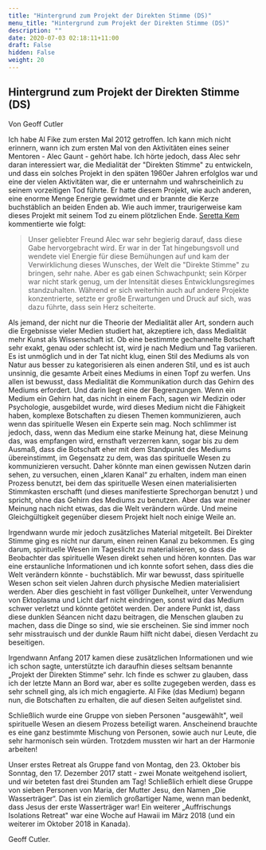 ```yaml
---
title: "Hintergrund zum Projekt der Direkten Stimme (DS)"
menu_title: "Hintergrund zum Projekt der Direkten Stimme (DS)"
description: ""
date: 2020-07-03 02:18:11+11:00
draft: False
hidden: False
weight: 20
---
```

## Hintergrund zum Projekt der Direkten Stimme (DS)

Von Geoff Cutler

Ich habe Al Fike zum ersten Mal 2012 getroffen. Ich kann mich nicht erinnern, wann ich zum ersten Mal von den Aktivitäten eines seiner Mentoren - Alec Gaunt - gehört habe. Ich hörte jedoch, dass Alec sehr daran interessiert war, die Medialität der "Direkten Stimme" zu entwickeln, und dass ein solches Projekt in den späten 1960er Jahren erfolglos war und eine der vielen Aktivitäten war, die er unternahm und wahrscheinlich zu seinem vorzeitigen Tod führte. Er hatte diesem Projekt, wie auch anderen, eine enorme Menge Energie gewidmet und er brannte die Kerze buchstäblich an beiden Enden ab. Wie auch immer, traurigerweise kam dieses Projekt mit seinem Tod zu einem plötzlichen Ende. [Seretta Kem](/aktuelle-botschaften/aktuelle-botschaften-in-reihenfolge-des-datums/aktuelle-botschaften-2018/antwort-auf-die-historischen-direkte-stimme-botschaften-af-seretta-kem-18-mai-2018/) kommentierte wie folgt:  

> Unser geliebter Freund Alec war sehr begierig darauf, dass diese Gabe hervorgebracht wird. Er war in der Tat hingebungsvoll und wendete viel Energie für diese Bemühungen auf und kam der Verwirklichung dieses Wunsches, der Welt die "Direkte Stimme" zu bringen, sehr nahe. Aber es gab einen Schwachpunkt; sein Körper war nicht stark genug, um der Intensität dieses Entwicklungsregimes standzuhalten. Während er sich weiterhin auch auf andere Projekte konzentrierte, setzte er große Erwartungen und Druck auf sich, was dazu führte, dass sein Herz scheiterte.

Als jemand, der nicht nur die Theorie der Medialität aller Art, sondern auch die Ergebnisse vieler Medien studiert hat, akzeptiere ich, dass Medialität mehr Kunst als Wissenschaft ist. Ob eine bestimmte gechannelte Botschaft sehr exakt, genau oder schlecht ist, wird je nach Medium und Tag variieren. Es ist unmöglich und in der Tat nicht klug, einen Stil des Mediums als von Natur aus besser zu kategorisieren als einen anderen Stil, und es ist auch unsinnig, die gesamte Arbeit eines Mediums in einen Topf zu werfen. Uns allen ist bewusst, dass Medialität die Kommunikation durch das Gehirn des Mediums erfordert. Und darin liegt eine der Begrenzungen. Wenn ein Medium ein Gehirn hat, das nicht in einem Fach, sagen wir Medizin oder Psychologie, ausgebildet wurde, wird dieses Medium nicht die Fähigkeit haben, komplexe Botschaften zu diesen Themen kommunizieren, auch wenn das spirituelle Wesen ein Experte sein mag. Noch schlimmer ist jedoch, dass, wenn das Medium eine starke Meinung hat, diese Meinung das, was empfangen wird, ernsthaft verzerren kann, sogar bis zu dem Ausmaß, dass die Botschaft eher mit dem Standpunkt des Mediums übereinstimmt, im Gegensatz zu dem, was das spirituelle Wesen zu kommunizieren versucht. Daher könnte man einen gewissen Nutzen darin sehen, zu versuchen, einen „klaren Kanal“ zu erhalten, indem man einen Prozess benutzt, bei dem das spirituelle Wesen einen materialisierten Stimmkasten erschafft (und dieses manifestierte Sprechorgan benutzt ) und spricht, ohne das Gehirn des Mediums zu benutzen. Aber das war meiner Meinung nach nicht etwas, das die Welt verändern würde. Und meine Gleichgültigkeit gegenüber diesem Projekt hielt noch einige Weile an.  

Irgendwann wurde mir jedoch zusätzliches Material mitgeteilt. Bei Direkter Stimme ging es nicht nur darum, einen reinen Kanal zu bekommen. Es ging darum, spirituelle Wesen im Tageslicht zu materialisieren, so dass die Beobachter das spirituelle Wesen direkt sehen und hören konnten. Das war eine erstaunliche Informationen und ich konnte sofort sehen, dass dies die Welt verändern könnte - buchstäblich. Mir war bewusst, dass spirituelle Wesen schon seit vielen Jahren durch physische Medien materialisiert werden. Aber dies geschieht in fast völliger Dunkelheit, unter Verwendung von Ektoplasma und Licht darf nicht eindringen, sonst wird das Medium schwer verletzt und könnte getötet werden. Der andere Punkt ist, dass diese dunklen Séancen nicht dazu beitragen, die Menschen glauben zu machen, dass die Dinge so sind, wie sie erscheinen. Sie sind immer noch sehr misstrauisch und der dunkle Raum hilft nicht dabei, diesen Verdacht zu beseitigen.

Irgendwann Anfang 2017 kamen diese zusätzlichen Informationen und wie ich schon sagte, unterstützte ich daraufhin dieses seltsam benannte „Projekt der Direkten Stimme“ sehr. Ich finde es schwer zu glauben, dass ich der letzte Mann an Bord war, aber es sollte zugegeben werden, dass es sehr schnell ging, als ich mich engagierte. Al Fike (das Medium) begann nun, die Botschaften zu erhalten, die auf diesen Seiten aufgelistet sind.

Schließlich wurde eine Gruppe von sieben Personen "ausgewählt", weil spirituelle Wesen an diesem Prozess beteiligt waren. Anscheinend brauchte es eine ganz bestimmte Mischung von Personen, sowie auch nur Leute, die sehr harmonisch sein würden. Trotzdem mussten wir hart an der Harmonie arbeiten!

Unser erstes Retreat als Gruppe fand von Montag, den 23. Oktober bis Sonntag, den 17. Dezember 2017 statt - zwei Monate weitgehend isoliert, und wir beteten fast drei Stunden am Tag! Schließlich erhielt diese Gruppe von sieben Personen von Maria, der Mutter Jesu, den Namen „Die Wasserträger“. Das ist ein ziemlich großartiger Name, wenn man bedenkt, dass Jesus der erste Wasserträger war! Ein weiterer „Auffrischungs Isolations Retreat" war eine Woche auf Hawaii im März 2018 (und ein weiterer im Oktober 2018 in Kanada).

Geoff Cutler.
